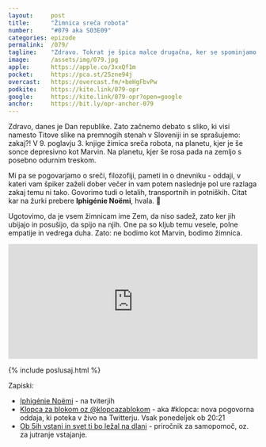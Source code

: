 ```yaml
---
layout: 	post
title:  	"Žimnica sreča robota"
number: 	"#079 aka S03E09"
categories:	epizode
permalink:	/079/
tagline: 	"Zdravo. Tokrat je špica malce drugačna, ker se spominjamo na Dan republike. In obdelamo poglavje v kateri žimnica sreča robota. Citat prebere Iphigénie Noëmi!"
image:		/assets/img/079.jpg
apple:		https://apple.co/3xxQf1m
pocket:		https://pca.st/25zne94j
overcast:	https://overcast.fm/+beHgFbvPw
podkite:	https://kite.link/079-opr
google:		https://kite.link/079-opr?open=google
anchor:		https://bit.ly/opr-anchor-079
---
```


Zdravo, danes je Dan republike. Zato začnemo debato s sliko, ki visi namesto Titove slike na premnogih stenah v Sloveniji in se sprašujemo: zakaj?! V 9. poglavju 3. knjige žimica sreča robota, na planetu, kjer je še sonce depresivno kot Marvin. Na planetu, kjer še rosa pada na zemljo s posebno odurnim treskom. 

Mi pa se pogovarjamo o sreči, filozofiji, pameti in o dnevniku - oddaji, v kateri vam špiker zaželi dober večer in vam potem naslednje pol ure razlaga zakaj temu ni tako. Govorimo tudi o letalih, transportnih in potniških. Citat kar na žurki prebere **Iphigénie Noëmi**, hvala. 🙏 

Ugotovimo, da je vsem žimnicam ime Zem, da niso sadež, zato ker jih ubijajo in posušijo, da spijo na njih. One pa so kljub temu vesele, polne empatije in vedrega duha. Zato: ne bodimo kot Marvin, bodimo žimnica.  

<iframe src="https://open.spotify.com/embed/episode/2RrdtGcaWueq4rVG88SNuI?utm_source=generator" width="100%" height="232" frameBorder="0" allowfullscreen="" allow="autoplay; clipboard-write; encrypted-media; fullscreen; picture-in-picture"></iframe> 

{% include poslusaj.html %}

Zapiski:
- [Iphigénie Noëmi]() - na tviterjih
- [Klopca za blokom oz @klopcazablokom](https://twitter.com/klopcazablokom/) - aka #klopca: nova pogovorna oddaja, ki poteka v živo na Twitterju. Vsak ponedeljek ob 20:21 
- [Ob 5ih vstani in svet ti bo ležal na dlani](http://felix.si/prirocniki-za-samopomoc/14767-ob-5ih-vstani-in-svet-ti-bo-lezal-na-dlani-zepna-knjiga--9789610040453.html) - priročnik za samopomoč, oz. za jutranje vstajanje.